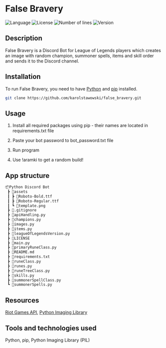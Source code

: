 # False Bravery

![Language](https://img.shields.io/badge/language-Python-3993fa)
![License](https://img.shields.io/github/license/karolstawowski/false_bravery?color=3993fa)
![Number of lines](https://img.shields.io/tokei/lines/github/karolstawowski/false_bravery?color=3993fa)
![Version](https://img.shields.io/badge/version-1.0.0.0-3993fa) <br>

## Description
False Bravery is a Discord Bot for League of Legends players which creates an image with random champion, summoner spells, items and skill order and sends it to the Discord channel.

## Installation

To run False Bravery, you need to have <a href="https://www.python.org/downloads/">Python</a> and <a href="https://pip.pypa.io/en/stable/cli/pip_install/">pip</a> installed.

```bash
git clone https://github.com/karolstawowski/false_bravery.git
```

## Usage

1. Install all required packages using pip - their names are located in requirements.txt file

2. Paste your bot password to bot_password.txt file

3. Run program

4. Use !aramki to get a random build!

## App structure 
```bash
📦Python Discord Bot
 ┣ 📂assets
 ┃ ┣ 📜Roboto-Bold.ttf
 ┃ ┣ 📜Roboto-Regular.ttf
 ┃ ┗ 📜template.png
 ┣ 📜.gitignore
 ┣ 📜apiHandling.py
 ┣ 📜champions.py
 ┣ 📜images.py
 ┣ 📜items.py
 ┣ 📜leagueOfLegendsVersion.py
 ┣ 📜LICENSE
 ┣ 📜main.py
 ┣ 📜primaryRuneClass.py
 ┣ 📜README.md
 ┣ 📜requirements.txt
 ┣ 📜runeClass.py
 ┣ 📜runes.py
 ┣ 📜runeTreeClass.py
 ┣ 📜skills.py
 ┣ 📜summonerSpellClass.py
 ┗ 📜summonerSpells.py
```

## Resources
<a href="https://developer.riotgames.com/docs/lol">Riot Games API</a>, <a href="https://pillow.readthedocs.io/en/stable/">Python Imaging Library</a>

## Tools and technologies used
Python, pip, Python Imaging Library (PIL)
